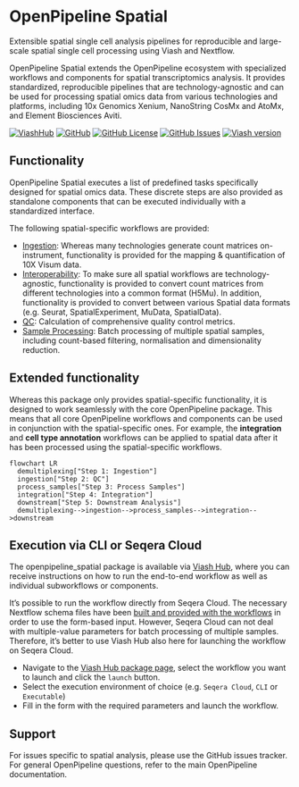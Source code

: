 # OpenPipeline Spatial

Extensible spatial single cell analysis pipelines for reproducible and large-scale spatial single cell processing using Viash and Nextflow.

OpenPipeline Spatial extends the OpenPipeline ecosystem with specialized workflows and components for spatial transcriptomics analysis. It provides standardized, reproducible pipelines that are technology-agnostic and can be used for processing spatial omics data from various technologies and platforms, including 10x Genomics Xenium, NanoString CosMx and AtoMx, and Element Biosciences Aviti.

[![ViashHub](https://img.shields.io/badge/ViashHub-openpipeline-7a4baa.svg)](https://www.viash-hub.com/packages/openpipeline_spatial)
[![GitHub](https://img.shields.io/badge/GitHub-viash--hub%2Fopenpipeline-blue.svg)](https://github.com/openpipelines-bio/openpipeline_spatial)
[![GitHub
License](https://img.shields.io/github/license/openpipelines-bio/openpipeline.svg)](https://github.com/openpipelines-bio/openpipeline_spatial/blob/main/LICENSE)
[![GitHub
Issues](https://img.shields.io/github/issues/openpipelines-bio/openpipeline.svg)](https://github.com/openpipelines-bio/openpipeline_spatial/issues)
[![Viash
version](https://img.shields.io/badge/Viash-v0.9.3-blue.svg)](https://viash.io)

## Functionality

OpenPipeline Spatial executes a list of predefined tasks specifically designed for spatial omics data. These discrete steps are also provided as standalone components that can be executed individually with a standardized interface.

The following spatial-specific workflows are provided:

- [Ingestion](https://www.viash-hub.com/packages/openpipeline_spatial/latest/components?search=mapping): Whereas many technologies generate count matrices on-instrument, functionality is provided for the mapping & quantification of 10X Visum data.
- [Interoperability](https://www.viash-hub.com/packages/openpipeline_spatial/latest/components?search=convert): To make sure all spatial workflows are technology-agnostic, functionality is provided to convert count matrices from different technologies into a common format (H5Mu). In addition, functionality is provided to convert between various Spatial data formats (e.g. Seurat, SpatialExperiment, MuData, SpatialData).
- [QC](https://www.viash-hub.com/packages/openpipeline_spatial/latest/components?search=spatial_qc): Calculation of comprehensive quality control metrics.
- [Sample Processing](https://www.viash-hub.com/packages/openpipeline_spatial/latest/components?search=spatial_process_samples): Batch processing of multiple spatial samples, including count-based filtering, normalisation and dimensionality reduction.

## Extended functionality

Whereas this package only provides spatial-specific functionality, it is designed to work seamlessly with the core OpenPipeline package. This means that all core OpenPipeline workflows and components can be used in conjunction with the spatial-specific ones. For example, the **integration** and **cell type annotation** workflows can be applied to spatial data after it has been processed using the spatial-specific workflows.

``` mermaid lang="mermaid"
flowchart LR
  demultiplexing["Step 1: Ingestion"]
  ingestion["Step 2: QC"]
  process_samples["Step 3: Process Samples"]
  integration["Step 4: Integration"]
  downstream["Step 5: Downstream Analysis"]
  demultiplexing-->ingestion-->process_samples-->integration-->downstream
```

## Execution via CLI or Seqera Cloud

The openpipeline_spatial package is available via [Viash
Hub](https://www.viash-hub.com/packages/openpipeline_spatial/latest/), where
you can receive instructions on how to run the end-to-end workflow as
well as individual subworkflows or components.

It’s possible to run the workflow directly from Seqera Cloud. The necessary Nextflow schema files have been [built and provided with the workflows](https://packages.viash-hub.com/vsh/openpipeline_spatial/-/tree/build/main/target/nextflow?ref_type=heads) in order to use the form-based input. However, Seqera Cloud can not deal with multiple-value parameters for batch processing of multiple samples. Therefore, it’s better to use Viash Hub also here for launching the workflow on Seqera Cloud.

* Navigate to the [Viash Hub package page](https://www.viash-hub.com/packages/openpipeline_spatial/latest/), select the workflow you want to launch and click the `launch` button.
* Select the execution environment of choice (e.g. `Seqera Cloud`, `CLI` or `Executable`)
* Fill in the form with the required parameters and launch the workflow.

## Support
For issues specific to spatial analysis, please use the GitHub issues tracker. For general OpenPipeline questions, refer to the main OpenPipeline documentation.
